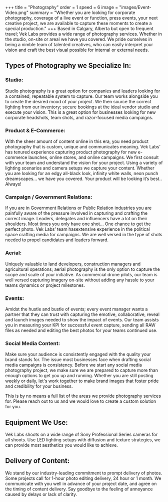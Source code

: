 +++
title = "Photography"
order = 1
speed = 6
image = "images/Event-Video.png"
summary = "Whether you are looking for corporate photography, coverage of a live event or function, press events, your next creative project, we are available to capture these moments to create a special production."
+++
Based in Calgary, Alberta but open to frequent travel; Vek Labs provides a wide range of photography services. Whether in the studio, on-site or areal we have you covered. We pride ourselves in being a nimble team of talented creatives, who can easily interpret your vision and craft the best visual possible for internal or external needs. 

## Types of Photography we Specialize In:

### Studio: 

Studio photography is a great option for companies and leaders looking for a contained, repeatable system to capture. Our team works alongside you to create the desired mood of your project. We then source the correct lighting from our inventory; secure bookings at the ideal vendor studio and execute your vision. This is a great option for businesses looking for new corporate headshots, team shots, and razor-focused media campaigns. 

### Product & E-Commerce:

With the sheer amount of content online in this era, you need product photography that is custom, unique and communicates meaning. Vek Labs’ has tenured experience capturing product photography for new e-commerce launches, online stores, and online campaigns. We first consult with your team and understand the vision for your project. Using a variety of lighting scenarios and camera setups we capture your content. Whether you are looking for an edgy all-black look, infinity white walls, neon punch dreamscapes… we have you covered. Your product will be looking it’s best.. Always! 

### Campaign / Government Relations: 

If you are in Government Relations or Public Relation industries you are painfully aware of the pressure involved in capturing and crafting the correct image. Leaders, delegates and influencers have a lot on their shoulders. Most times you only have one shot… One chance to get the perfect photo. Vek Labs’ team hasextensive experience in the political space crafting media for campaigns. We are well versed in the type of shots needed to propel candidates and leaders forward. 

### Aerial: 

Uniquely valuable to land developers, construction managers and agricultural operations; aerial photography is the only option to capture the scope and scale of your initiative. As commercial drone pilots, our team is well versed capturing imagery on-site without adding any hassle to your teams dynamics or project milestones. 

### Events: 

Amidst the hustle and bustle of events; every event manager wants a partner that they can trust with capturing the emotive, collaborative, reveal and launch images needed to show the impact of events. Our team assists you in measuring your KPI for successful event capture, sending all RAW files as needed and editing the best photos for your teams continued use. 

### Social Media Content: 

Make sure your audience is consistently engaged with the quality your brand stands for. The issue most businesses face when drafting social media campaigns is consistency. Before we start any social media photography project, we make sure we are prepared to capture more than enough options to get you up and running. Whether you are still posting weekly or daily, let's work together to make brand images that foster pride and credibility for your business. 

This is by no means a full list of the areas we provide photography services for. Please reach out to us and we would love to create a custom solution for you.

## Equipment We Use: 

Vek Labs shoots on a wide range of Sony Professional Series cameras for all shoots. Use LED lighting setups with diffusion and texture strategies, we can provide most aesthetics you would like to achieve. 

## Delivery of Content: 

We stand by our industry-leading commitment to prompt delivery of photos. Some projects call for 1-hour photo editing delivery, 24 hour or 1 month. We communicate with you well in advance of your project date, and agree on the timing of content delivery. Say goodbye to the feeling of annoyance caused by delays or lack of clarity. 